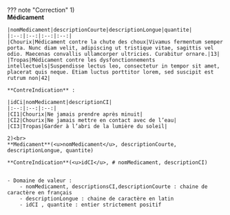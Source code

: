 ??? note "Correction"
    1) <br>
    **Médicament**

    |nomMedicament|descriptionCourte|descriptionLongue|quantite|
    |:--:|:--:|:--:|:--:|
    |Chourix|Médicament contre la chute des choux|Vivamus fermentum semper porta. Nunc diam velit, adipiscing ut tristique vitae, sagittis vel odio. Maecenas convallis ullamcorper ultricies. Curabitur ornare.|13|
    |Tropas|Médicament contre les dysfonctionnements intellectuels|Suspendisse lectus leo, consectetur in tempor sit amet, placerat quis neque. Etiam luctus porttitor lorem, sed suscipit est rutrum non|42|

    **ContreIndication** : 

    |idCi|nomMedicament|descriptionCI|
    |:--:|:--:|:--:|
    |CI1|Chourix|Ne jamais prendre après minuit|
    |CI2|Chourix|Ne jamais mettre en contact avec de l’eau|
    |CI3|Tropas|Garder à l’abri de la lumière du soleil|

    2)<br>
    **Medicament**(<u>nomMedicament</u>, descriptionCourte, descriptionLongue, quantite)

    **ContreIndication**(<u>idCI</u>, # nomMedicament, descriptionCI)


    - Domaine de valeur :
        - nomMedicament, descriptionsCI,descriptionCourte : chaine de caractère en français
        - descriptionLongue : chaine de caractère en latin
        - idCI , quantite : entier strictement positif
